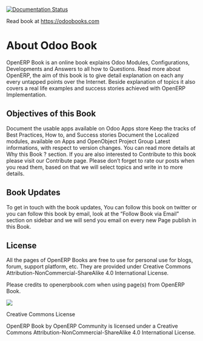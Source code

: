 [![Documentation Status](https://readthedocs.org/projects/odoobooks/badge/?version=latest)](http://odoobooks.com/en/latest/?badge=latest)

Read book at https://odoobooks.com

About Odoo Book
===============

OpenERP Book is an online book explains Odoo Modules, Configurations, Developments and Answers to all how to Questions. Read more about OpenERP, the aim of this book is to give detail explanation on each any every untapped points over the Internet. Beside explanation of topics it also covers a real life examples and success stories achieved with OpenERP Implementation.

Objectives of this Book
-----------------------

Document the usable apps available on Odoo Apps store Keep the tracks of Best Practices, How to, and Success stories Document the Localized modules, available on Apps and OpenObject Project Group Latest informations, with respect to version changes. You can read more details at Why this Book ? section. If you are also interested to Contribute to this book please visit our Contribute page. Please don’t forget to rate our posts when you read them, based on that we will select topics and write in to more details.

Book Updates
------------

To get in touch with the book updates, You can follow this book on twitter or you can follow this book by email, look at the “Follow Book via Email” section on sidebar and we will send you email on every new Page publish in this Book.

License
-------
All the pages of OpenERP Books are free to use for personal use for blogs, forum, support platform, etc. They are provided under Creative Commons Attribution-NonCommercial-ShareAlike 4.0 International License.

Please credits to openerpbook.com when using page(s) from OpenERP Book.

<img src="http://openerpbook.com/_images/licenses.png"/>

Creative Commons License

OpenERP Book by OpenERP Community is licensed under a Creative Commons Attribution-NonCommercial-ShareAlike 4.0 International License.
